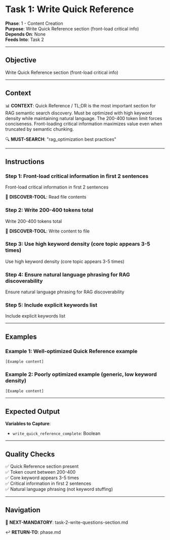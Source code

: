 # Task 1: Write Quick Reference

**Phase**: 1 - Content Creation  
**Purpose**: Write Quick Reference section (front-load critical info)  
**Depends On**: None  
**Feeds Into**: Task 2

---

## Objective

Write Quick Reference section (front-load critical info)

---

## Context

📊 **CONTEXT**: Quick Reference / TL;DR is the most important section for RAG semantic search discovery. Must be optimized with high keyword density while maintaining natural language. The 200-400 token limit forces conciseness. Front-loading critical information maximizes value even when truncated by semantic chunking.

🔍 **MUST-SEARCH**: "rag_optimization best practices"

---

## Instructions

### Step 1: Front-load critical information in first 2 sentences

Front-load critical information in first 2 sentences

📖 **DISCOVER-TOOL**: Read file contents

### Step 2: Write 200-400 tokens total

Write 200-400 tokens total

📖 **DISCOVER-TOOL**: Write content to file

### Step 3: Use high keyword density (core topic appears 3-5 times)

Use high keyword density (core topic appears 3-5 times)

### Step 4: Ensure natural language phrasing for RAG discoverability

Ensure natural language phrasing for RAG discoverability

### Step 5: Include explicit keywords list

Include explicit keywords list

---

## Examples

### Example 1: Well-optimized Quick Reference example

```
[Example content]
```

### Example 2: Poorly optimized example (generic, low keyword density)

```
[Example content]
```

---

## Expected Output

**Variables to Capture**:
- `write_quick_reference_complete`: Boolean

---

## Quality Checks

✅ Quick Reference section present  
✅ Token count between 200-400  
✅ Core keyword appears 3-5 times  
✅ Critical information in first 2 sentences  
✅ Natural language phrasing (not keyword stuffing)  

---

## Navigation

🎯 **NEXT-MANDATORY**: task-2-write-questions-section.md

↩️ **RETURN-TO**: phase.md

